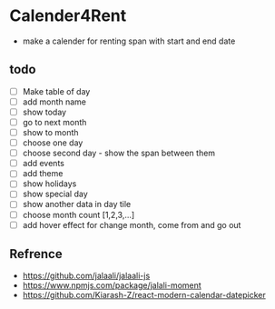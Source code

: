 # Calender4Rent

- make a calender for renting span with start and end date

## todo

- [ ] Make table of day
- [ ] add month name
- [ ] show today
- [ ] go to next month
- [ ] show to month
- [ ] choose one day
- [ ] choose second day - show the span between them
- [ ] add events
- [ ] add theme
- [ ] show holidays
- [ ] show special day
- [ ] show another data in day tile
- [ ] choose month count [1,2,3,...]
- [ ] add hover effect for change month, come from and go out

## Refrence

- https://github.com/jalaali/jalaali-js
- https://www.npmjs.com/package/jalali-moment
- https://github.com/Kiarash-Z/react-modern-calendar-datepicker
